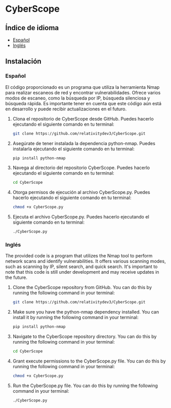 # CyberScope

## Índice de idioma

- [Español](#español)
- [Inglés](#inglés)

## Instalación

### Español

El código proporcionado es un programa que utiliza la herramienta Nmap para realizar escaneos de red y encontrar vulnerabilidades. Ofrece varios modos de escaneo, como la búsqueda por IP, búsqueda silenciosa y búsqueda rápida. Es importante tener en cuenta que este código aún está en desarrollo y puede recibir actualizaciones en el futuro.

1. Clona el repositorio de CyberScope desde GitHub. Puedes hacerlo ejecutando el siguiente comando en tu terminal:
    ```bash
    git clone https://github.com/relativitydev3/CyberScope.git
    ```

2. Asegúrate de tener instalada la dependencia python-nmap. Puedes instalarla ejecutando el siguiente comando en tu terminal:
    ```bash
    pip install python-nmap
    ```

3. Navega al directorio del repositorio CyberScope. Puedes hacerlo ejecutando el siguiente comando en tu terminal:
    ```bash
    cd CyberScope
    ```

4. Otorga permisos de ejecución al archivo CyberScope.py. Puedes hacerlo ejecutando el siguiente comando en tu terminal:
    ```bash
    chmod +x CyberScope.py
    ```

5. Ejecuta el archivo CyberScope.py. Puedes hacerlo ejecutando el siguiente comando en tu terminal:
    ```bash
    ./CyberScope.py
    ```

### Inglés

The provided code is a program that utilizes the Nmap tool to perform network scans and identify vulnerabilities. It offers various scanning modes, such as scanning by IP, silent search, and quick search. It's important to note that this code is still under development and may receive updates in the future.


1. Clone the CyberScope repository from GitHub. You can do this by running the following command in your terminal:
    ```bash
    git clone https://github.com/relativitydev3/CyberScope.git
    ```

2. Make sure you have the python-nmap dependency installed. You can install it by running the following command in your terminal:
    ```bash
    pip install python-nmap
    ```

3. Navigate to the CyberScope repository directory. You can do this by running the following command in your terminal:
    ```bash
    cd CyberScope
    ```

4. Grant execute permissions to the CyberScope.py file. You can do this by running the following command in your terminal:
    ```bash
    chmod +x CyberScope.py
    ```

5. Run the CyberScope.py file. You can do this by running the following command in your terminal:
    ```bash
    ./CyberScope.py
    ```